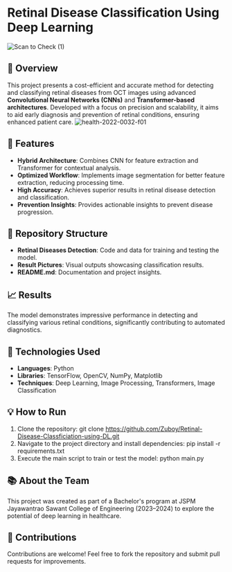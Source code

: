 # Retinal Disease Classification Using Deep Learning

![Scan to Check (1)](https://github.com/user-attachments/assets/7ac146ad-428a-418a-897d-b6838e1162da)

## 🌟 Overview
This project presents a cost-efficient and accurate method for detecting and classifying retinal diseases from OCT images using advanced **Convolutional Neural Networks (CNNs)** and **Transformer-based architectures**. Developed with a focus on precision and scalability, it aims to aid early diagnosis and prevention of retinal conditions, ensuring enhanced patient care.
![health-2022-0032-f01](https://github.com/user-attachments/assets/4c84a9b3-affe-4190-97e7-c02282c3a62f)

## 🚀 Features
- **Hybrid Architecture**: Combines CNN for feature extraction and Transformer for contextual analysis.
- **Optimized Workflow**: Implements image segmentation for better feature extraction, reducing processing time.
- **High Accuracy**: Achieves superior results in retinal disease detection and classification.
- **Prevention Insights**: Provides actionable insights to prevent disease progression.

## 📂 Repository Structure
- **Retinal Diseases Detection**: Code and data for training and testing the model.
- **Result Pictures**: Visual outputs showcasing classification results.
- **README.md**: Documentation and project insights.

## 📈 Results
The model demonstrates impressive performance in detecting and classifying various retinal conditions, significantly contributing to automated diagnostics.

## 🔧 Technologies Used
- **Languages**: Python
- **Libraries**: TensorFlow, OpenCV, NumPy, Matplotlib
- **Techniques**: Deep Learning, Image Processing, Transformers, Image Classification

## 💡 How to Run
1. Clone the repository:
   git clone https://github.com/Zuboy/Retinal-Disease-Classficiation-using-DL.git
2. Navigate to the project directory and install dependencies:
   pip install -r requirements.txt
3. Execute the main script to train or test the model:
   python main.py

## 📚 About the Team
This project was created as part of a Bachelor's program at JSPM Jayawantrao Sawant College of Engineering (2023–2024) to explore the potential of deep learning in healthcare.

## 🤝 Contributions
Contributions are welcome! Feel free to fork the repository and submit pull requests for improvements.

